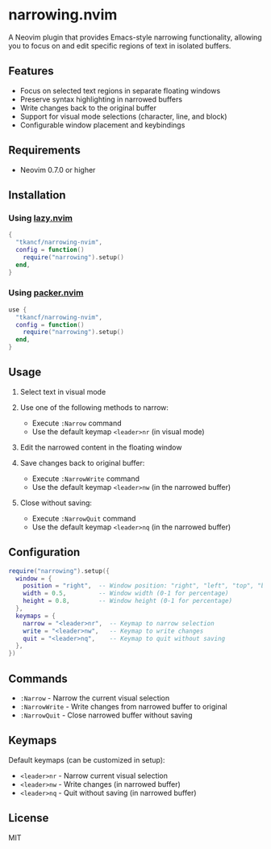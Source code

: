 # narrowing.nvim

A Neovim plugin that provides Emacs-style narrowing functionality, allowing you to focus on and edit specific regions of text in isolated buffers.

## Features

- Focus on selected text regions in separate floating windows
- Preserve syntax highlighting in narrowed buffers
- Write changes back to the original buffer
- Support for visual mode selections (character, line, and block)
- Configurable window placement and keybindings

## Requirements

- Neovim 0.7.0 or higher

## Installation

### Using [lazy.nvim](https://github.com/folke/lazy.nvim)

```lua
{
  "tkancf/narrowing-nvim",
  config = function()
    require("narrowing").setup()
  end,
}
```

### Using [packer.nvim](https://github.com/wbthomason/packer.nvim)

```lua
use {
  "tkancf/narrowing-nvim",
  config = function()
    require("narrowing").setup()
  end,
}
```

## Usage

1. Select text in visual mode
2. Use one of the following methods to narrow:
   - Execute `:Narrow` command
   - Use the default keymap `<leader>nr` (in visual mode)

3. Edit the narrowed content in the floating window
4. Save changes back to original buffer:
   - Execute `:NarrowWrite` command
   - Use the default keymap `<leader>nw` (in the narrowed buffer)

5. Close without saving:
   - Execute `:NarrowQuit` command
   - Use the default keymap `<leader>nq` (in the narrowed buffer)

## Configuration

```lua
require("narrowing").setup({
  window = {
    position = "right",  -- Window position: "right", "left", "top", "bottom"
    width = 0.5,         -- Window width (0-1 for percentage)
    height = 0.8,        -- Window height (0-1 for percentage)
  },
  keymaps = {
    narrow = "<leader>nr",  -- Keymap to narrow selection
    write = "<leader>nw",   -- Keymap to write changes
    quit = "<leader>nq",    -- Keymap to quit without saving
  },
})
```

## Commands

- `:Narrow` - Narrow the current visual selection
- `:NarrowWrite` - Write changes from narrowed buffer to original
- `:NarrowQuit` - Close narrowed buffer without saving

## Keymaps

Default keymaps (can be customized in setup):

- `<leader>nr` - Narrow current visual selection
- `<leader>nw` - Write changes (in narrowed buffer)
- `<leader>nq` - Quit without saving (in narrowed buffer)

## License

MIT